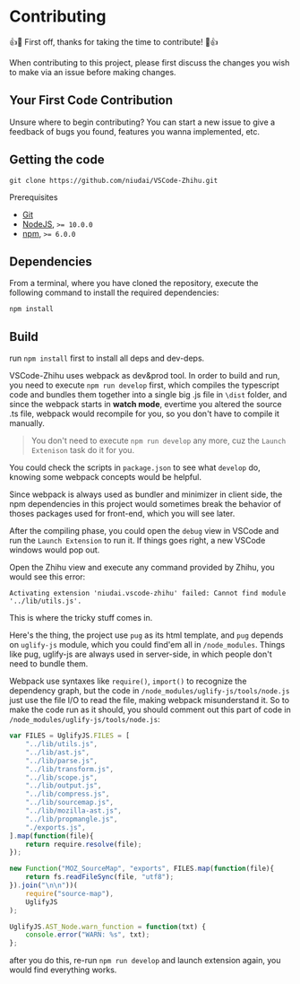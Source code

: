 # Contributing

👍🎉 First off, thanks for taking the time to contribute! 🎉👍

When contributing to this project, please first discuss the changes you wish to make via an issue before making changes.

## Your First Code Contribution

Unsure where to begin contributing? You can start a new issue to give a feedback of bugs you found, features you wanna implemented, etc.

## Getting the code

```
git clone https://github.com/niudai/VSCode-Zhihu.git
```

Prerequisites

- [Git](https://git-scm.com/)
- [NodeJS](https://nodejs.org/), `>= 10.0.0`
- [npm](https://www.npmjs.com/), `>= 6.0.0`


## Dependencies

From a terminal, where you have cloned the repository, execute the following command to install the required dependencies:

```
npm install
```

## Build

run `npm install` first to install all deps and dev-deps.

VSCode-Zhihu uses webpack as dev&prod tool. In order to build and run, you need to execute `npm run develop` first, which compiles the typescript code and bundles them together into a single big .js file in `\dist` folder, and since the webpack starts in **watch mode**, evertime you altered the source .ts file, webpack would recompile for you, so you don't have to compile it manually.

> You don't need to execute `npm run develop` any more, cuz the `Launch Extenison` task do it for you.

You could check the scripts in `package.json` to see what `develop` do, knowing some webpack concepts would be helpful.

Since webpack is always used as bundler and minimizer in client side, the npm dependencies in this project would sometimes break the behavior of thoses packages used for front-end, which you will see later.

After the compiling phase, you could open the `debug` view in VSCode and run the `Launch Extension` to run it. If things goes right, a new VSCode windows would pop out.

Open the Zhihu view and execute any command provided by Zhihu, you would see this error:

```
Activating extension 'niudai.vscode-zhihu' failed: Cannot find module '../lib/utils.js'.
```

This is where the tricky stuff comes in. 

Here's the thing, the project use `pug` as its html template, and `pug` depends on `uglify-js` module, which you could find'em all in `/node_modules`. Things like pug, uglify-js are always used in server-side, in which people don't need to bundle them.

Webpack use syntaxes like `require()`, `import()` to recognize the dependency graph, but the code in `/node_modules/uglify-js/tools/node.js` just use the file I/O to read the file, making webpack misunderstand it. So to make the code run as it should, you should comment out this part of code in `/node_modules/uglify-js/tools/node.js`:

```js
var FILES = UglifyJS.FILES = [
    "../lib/utils.js",
    "../lib/ast.js",
    "../lib/parse.js",
    "../lib/transform.js",
    "../lib/scope.js",
    "../lib/output.js",
    "../lib/compress.js",
    "../lib/sourcemap.js",
    "../lib/mozilla-ast.js",
    "../lib/propmangle.js",
    "./exports.js",
].map(function(file){
    return require.resolve(file);
});

new Function("MOZ_SourceMap", "exports", FILES.map(function(file){
    return fs.readFileSync(file, "utf8");
}).join("\n\n"))(
    require("source-map"),
    UglifyJS
);

UglifyJS.AST_Node.warn_function = function(txt) {
    console.error("WARN: %s", txt);
};
```

after you do this, re-run `npm run develop` and launch extension again, you would find everything works.




